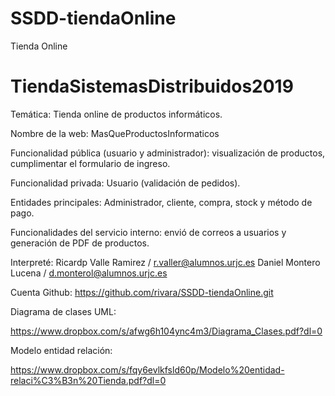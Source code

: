 # SSDD-tiendaOnline
Tienda Online
# TiendaSistemasDistribuidos2019

Temática: Tienda online de productos informáticos.

Nombre de la web: MasQueProductosInformaticos

Funcionalidad pública (usuario y administrador): visualización de productos, cumplimentar el formulario de ingreso.

Funcionalidad privada: Usuario (validación de pedidos).

Entidades principales: Administrador, cliente, compra, stock y método de pago.

Funcionalidades del servicio interno: envió de correos a usuarios y generación de PDF de productos.

Interpreté: Ricardp Valle Ramirez / r.valler@alumnos.urjc.es
            Daniel Montero Lucena / d.monterol@alumnos.urjc.es

Cuenta Github: https://github.com/rivara/SSDD-tiendaOnline.git

Diagrama de clases UML:

https://www.dropbox.com/s/afwg6h104ync4m3/Diagrama_Clases.pdf?dl=0

Modelo entidad relación:

https://www.dropbox.com/s/fqy6evlkfsld60p/Modelo%20entidad-relaci%C3%B3n%20Tienda.pdf?dl=0
